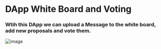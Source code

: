 # DApp White Board and Voting

### Wtih this DApp we can upload a Message to the white board, add new proposals and vote them.

![image](https://user-images.githubusercontent.com/102038261/202920465-b29b7e22-b74e-4150-9436-3c4804b123ea.png)
